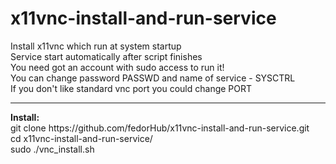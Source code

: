 # x11vnc-install-and-run-service

Install x11vnc which run at system startup</br>
Service start automatically after script finishes</br>
You need got an account with sudo access to run it!</br>
You can change password PASSWD and name of service - SYSCTRL</br>
If you don't like standard vnc port you could change PORT</br>
<hr>
<b>Install: </b></br>
git clone https://github.com/fedorHub/x11vnc-install-and-run-service.git </br>
cd x11vnc-install-and-run-service/ </br>
sudo ./vnc_install.sh </br>
